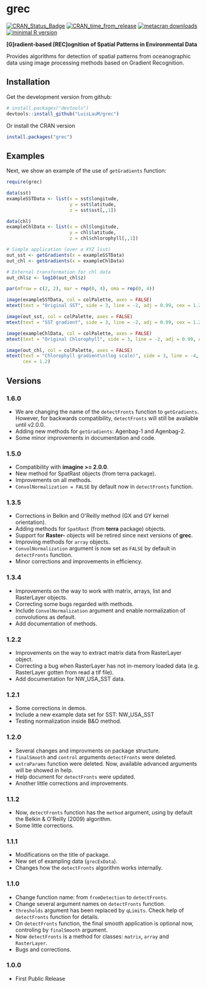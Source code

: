 grec
=======

[![CRAN_Status_Badge](https://www.r-pkg.org/badges/version/grec)](https://cran.r-project.org/package=grec) [![CRAN_time_from_release](https://www.r-pkg.org/badges/ago/grec)](https://cran.r-project.org/package=grec) [![metacran downloads](https://cranlogs.r-pkg.org/badges/grec)](https://cran.r-project.org/package=grec) [![minimal R version](https://img.shields.io/badge/R%3E%3D-3.2.0-6666ff.svg)](https://cran.r-project.org/)

**[G]radient-based [REC]ognition of Spatial Patterns in Environmental Data**

Provides algorithms for detection of spatial patterns from oceanographic data using image processing methods based on Gradient Recognition.

## Installation

Get the development version from github:

``` r
# install.packages("devtools")
devtools::install_github("LuisLauM/grec")
```

Or install the CRAN version

``` r
install.packages("grec")
```

## Examples

Next, we show an example of the use of `getGradients` function:

``` r
require(grec)

data(sst)
exampleSSTData <- list(x = sst$longitude,
                       y = sst$latitude,
                       z = sst$sst[,,1])

data(chl)
exampleChlData <- list(x = chl$longitude,
                       y = chl$latitude,
                       z = chl$chlorophyll[,,1])

# Simple application (over a XYZ list)
out_sst <- getGradients(x = exampleSSTData)
out_chl <- getGradients(x = exampleChlData)

# External transformation for chl data
out_chl$z <- log10(out_chl$z)

par(mfrow = c(2, 2), mar = rep(0, 4), oma = rep(0, 4))

image(exampleSSTData, col = colPalette, axes = FALSE)
mtext(text = "Original SST", side = 3, line = -2, adj = 0.99, cex = 1.2)

image(out_sst, col = colPalette, axes = FALSE)
mtext(text = "SST gradient", side = 3, line = -2, adj = 0.99, cex = 1.2)

image(exampleChlData, col = colPalette, axes = FALSE)
mtext(text = "Original Chlorophyll", side = 3, line = -2, adj = 0.99, cex = 1.2)

image(out_chl, col = colPalette, axes = FALSE)
mtext(text = "Chlorophyll gradient\n(log scale)", side = 3, line = -4, adj = 0.99,
      cex = 1.2)
```

## Versions

### 1.6.0
  - We are changing the name of the `detectFronts` function to `getGradients`. However, for backwards compatibility, `detectFronts` will still be available until v2.0.0.
  - Adding new methods for `getGradients`: Agenbag-1 and Agenbag-2.
  - Some minor improvements in documentation and code.

### 1.5.0
  - Compatibility with **imagine >= 2.0.0**.
  - New method for SpatRast objects (from terra package).
  - Improvements on all methods.
  - `ConvolNormalization = FALSE` by default now in `detectFronts` function. 

### 1.3.5
  - Corrections in Belkin and O'Reilly method (GX and GY kernel orientation).
  - Adding methods for `SpatRast` (from **terra** package) objects.
  - Support for **Raster-** objects will be retired since next versions of **grec**.
  - Improving methods for `array` objects.
  - `ConvolNormalization` argument is now set as `FALSE` by default in `detectFronts` function.
  - Minor corrections and improvements in efficiency.

### 1.3.4
  - Improvements on the way to work with matrix, arrays, list and RasterLayer objects.
  - Correcting some bugs regarded with methods.
  - Include `ConvolNormalization` argument and enable normalization of convolutions as default.
  - Add documentation of methods.

### 1.2.2
  - Improvements on the way to extract matrix data from RasterLayer object.
  - Correcting a bug when RasterLayer has not in-memory loaded data (e.g. RasterLayer gotten from read a tif file).
  - Add documentation for NW_USA_SST data.
  
### 1.2.1
  - Some corrections in demos.
  - Include a new example data set for SST: NW_USA_SST
  - Testing normalization inside B&O method.

### 1.2.0
  - Several changes and improvments on package structure.
  - `finalSmooth` and `control` arguments `detectFronts` were deleted.
  - `extraParams` function were deleted. Now, available advanced arguments will be showed in help.
  - Help document for `detectFronts` were updated.
  - Another little corrections and improvements.

### 1.1.2
  - Now, `detectFronts` function has the `method` argument, using by default the Belkin & O'Reilly (2009) algorithm.
  - Some little corrections.

### 1.1.1
  - Modifications on the title of package.
  - New set of exampling data (`grecExData`).
  - Changes how the `detectFronts` algorithm works internally.
  
### 1.1.0
  - Change function name: from `fromDetection` to `detectFronts`.
  - Change several argument names on `detectFronts` function.
  - `thresholds` argument has been replaced by `qLimits`. Check help of `detectFronts` function for details.
  - On `detectFronts` function, the final smooth application is optional now, controling by `finalSmooth` argument.
  - Now `detectFronts` is a method for classes: `matrix`, `array` and `RasterLayer`.
  - Bugs and corrections.

### 1.0.0
  - First Public Release
